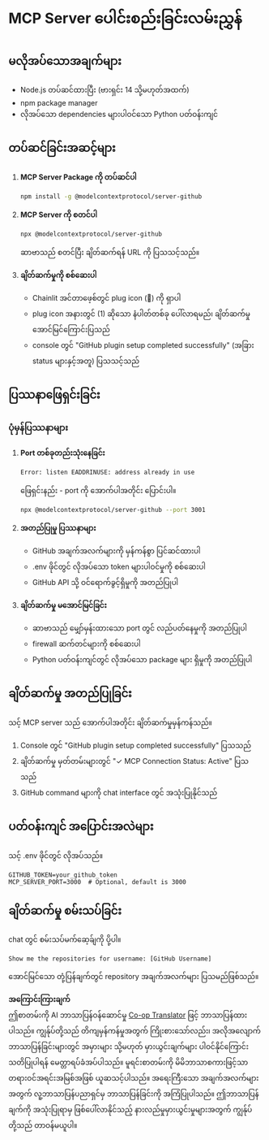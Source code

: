 <!--
CO_OP_TRANSLATOR_METADATA:
{
  "original_hash": "c4be907703b836d1a1c360db20da4de9",
  "translation_date": "2025-07-12T14:19:08+00:00",
  "source_file": "11-mcp/code_samples/github-mcp/MCP_SETUP.md",
  "language_code": "my"
}
-->
# MCP Server ပေါင်းစည်းခြင်းလမ်းညွှန်

## မလိုအပ်သောအချက်များ  
- Node.js တပ်ဆင်ထားပြီး (ဗားရှင်း 14 သို့မဟုတ်အထက်)  
- npm package manager  
- လိုအပ်သော dependencies များပါဝင်သော Python ပတ်ဝန်းကျင်  

## တပ်ဆင်ခြင်းအဆင့်များ  

1. **MCP Server Package ကို တပ်ဆင်ပါ**  
   ```bash
   npm install -g @modelcontextprotocol/server-github
   ```  

2. **MCP Server ကို စတင်ပါ**  
   ```bash
   npx @modelcontextprotocol/server-github
   ```  
   ဆာဗာသည် စတင်ပြီး ချိတ်ဆက်ရန် URL ကို ပြသသင့်သည်။  

3. **ချိတ်ဆက်မှုကို စစ်ဆေးပါ**  
   - Chainlit အင်တာဖေ့စ်တွင် plug icon (🔌) ကို ရှာပါ  
   - plug icon အနားတွင် (1) ဆိုသော နံပါတ်တစ်ခု ပေါ်လာရမည်၊ ချိတ်ဆက်မှုအောင်မြင်ကြောင်းပြသည်  
   - console တွင် "GitHub plugin setup completed successfully" (အခြား status များနှင့်အတူ) ပြသသင့်သည်  

## ပြဿနာဖြေရှင်းခြင်း  

### ပုံမှန်ပြဿနာများ  

1. **Port တစ်ခုတည်းသုံးနေခြင်း**  
   ```bash
   Error: listen EADDRINUSE: address already in use
   ```  
   ဖြေရှင်းနည်း - port ကို အောက်ပါအတိုင်း ပြောင်းပါ။  
   ```bash
   npx @modelcontextprotocol/server-github --port 3001
   ```  

2. **အတည်ပြုမှု ပြဿနာများ**  
   - GitHub အချက်အလက်များကို မှန်ကန်စွာ ပြင်ဆင်ထားပါ  
   - .env ဖိုင်တွင် လိုအပ်သော token များပါဝင်မှုကို စစ်ဆေးပါ  
   - GitHub API သို့ ဝင်ရောက်ခွင့်ရှိမှုကို အတည်ပြုပါ  

3. **ချိတ်ဆက်မှု မအောင်မြင်ခြင်း**  
   - ဆာဗာသည် မျှော်မှန်းထားသော port တွင် လည်ပတ်နေမှုကို အတည်ပြုပါ  
   - firewall ဆက်တင်များကို စစ်ဆေးပါ  
   - Python ပတ်ဝန်းကျင်တွင် လိုအပ်သော package များ ရှိမှုကို အတည်ပြုပါ  

## ချိတ်ဆက်မှု အတည်ပြုခြင်း  

သင့် MCP server သည် အောက်ပါအတိုင်း ချိတ်ဆက်မှုမှန်ကန်သည်။  
1. Console တွင် "GitHub plugin setup completed successfully" ပြသသည်  
2. ချိတ်ဆက်မှု မှတ်တမ်းများတွင် "✓ MCP Connection Status: Active" ပြသသည်  
3. GitHub command များကို chat interface တွင် အသုံးပြုနိုင်သည်  

## ပတ်ဝန်းကျင် အပြောင်းအလဲများ  

သင့် .env ဖိုင်တွင် လိုအပ်သည်။  
```
GITHUB_TOKEN=your_github_token
MCP_SERVER_PORT=3000  # Optional, default is 3000
```  

## ချိတ်ဆက်မှု စမ်းသပ်ခြင်း  

chat တွင် စမ်းသပ်မက်ဆေ့ခ်ျကို ပို့ပါ။  
```
Show me the repositories for username: [GitHub Username]
```  
အောင်မြင်သော တုံ့ပြန်ချက်တွင် repository အချက်အလက်များ ပြသမည်ဖြစ်သည်။

**အကြောင်းကြားချက်**  
ဤစာတမ်းကို AI ဘာသာပြန်ဝန်ဆောင်မှု [Co-op Translator](https://github.com/Azure/co-op-translator) ဖြင့် ဘာသာပြန်ထားပါသည်။ ကျွန်ုပ်တို့သည် တိကျမှန်ကန်မှုအတွက် ကြိုးစားသော်လည်း၊ အလိုအလျောက် ဘာသာပြန်ခြင်းများတွင် အမှားများ သို့မဟုတ် မှားယွင်းချက်များ ပါဝင်နိုင်ကြောင်း သတိပြုပါရန် မေတ္တာရပ်ခံအပ်ပါသည်။ မူရင်းစာတမ်းကို မိမိဘာသာစကားဖြင့်သာ တရားဝင်အရင်းအမြစ်အဖြစ် ယူဆသင့်ပါသည်။ အရေးကြီးသော အချက်အလက်များအတွက် လူ့ဘာသာပြန်ပညာရှင်မှ ဘာသာပြန်ခြင်းကို အကြံပြုပါသည်။ ဤဘာသာပြန်ချက်ကို အသုံးပြုရာမှ ဖြစ်ပေါ်လာနိုင်သည့် နားလည်မှုမှားယွင်းမှုများအတွက် ကျွန်ုပ်တို့သည် တာဝန်မယူပါ။